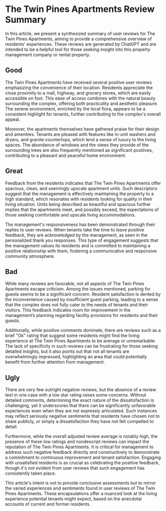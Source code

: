 # The Twin Pines Apartments Review Summary

In this article, we present a synthesized summary of user reviews for The Twin Pines Apartments, aiming to provide a comprehensive overview of residents' experiences. These reviews are generated by ChatGPT and are intended to be a helpful tool for those seeking insight into this property management company or rental property.

## Good

The Twin Pines Apartments have received several positive user reviews emphasizing the convenience of their location. Residents appreciate the close proximity to a mall, highway, and grocery stores, which are easily accessible on foot. This ease of access combines with the natural beauty surrounding the complex, offering both practicality and aesthetic pleasure. The serene environment, enriched by the local flora, appears to be a consistent highlight for tenants, further contributing to the complex's overall appeal.

Moreover, the apartments themselves have gathered praise for their design and amenities. Tenants are pleased with features like in-unit washers and dryers, and granite countertops, which lend a sense of luxury to the living spaces. The abundance of windows and the views they provide of the surrounding trees are also frequently mentioned as significant positives, contributing to a pleasant and peaceful home environment.

## Great

Feedback from the residents indicates that The Twin Pines Apartments offer spacious, clean, and seemingly upscale apartment units. Such descriptors suggest that the management is effectively maintaining the property to a high standard, which resonates with residents looking for quality in their living situation. Units being described as beautiful and spacious further implies that the apartments meet, and possibly exceed, the expectations of those seeking comfortable and upscale living accommodations.

The management's responsiveness has been demonstrated through their replies to user reviews. When tenants take the time to leave positive feedback, they are acknowledged by the management, as seen in the personalized thank you responses. This type of engagement suggests that the management values its residents and is committed to maintaining a positive relationship with them, fostering a communicative and responsive community atmosphere.

## Bad

While many reviews are favorable, not all aspects of The Twin Pines Apartments escape criticism. Among the issues mentioned, parking for guests seems to be a significant concern. Resident satisfaction is dented by the inconvenience caused by insufficient guest parking, leading to a sense that the complex does not fully cater to the needs of tenants and their visitors. This feedback indicates room for improvement in the management’s planning regarding facility provisions for residents and their guests.

Additionally, while positive comments dominate, there are reviews such as a brief "Ok" rating that suggest some residents might find the living experience at The Twin Pines Apartments to be average or unremarkable. The lack of specificity in such reviews can be frustrating for those seeking detailed insights, but it also points out that not all tenants are overwhelmingly impressed, highlighting an area that could potentially benefit from further attention from management.

## Ugly

There are very few outright negative reviews, but the absence of a review text in one case with a low star rating raises some concerns. Without detailed comments, determining the exact nature of the dissatisfaction is challenging, yet it underscores that there can be significantly unfavorable experiences even when they are not expressly articulated. Such instances may reflect seriously negative sentiments that residents have chosen not to share publicly, or simply a dissatisfaction they have not felt compelled to detail.

Furthermore, while the overall adjusted review average is notably high, the presence of these low ratings and nondescript reviews can impact the reputation of The Twin Pines Apartments. It is critical for management to address such negative feedback directly and constructively to demonstrate a commitment to continuous improvement and tenant satisfaction. Engaging with unsatisfied residents is as crucial as celebrating the positive feedback, though it's not evident from user reviews that such engagement has consistently taken place.

This article's intent is not to provide conclusive assessments but to mirror the varied experiences and sentiments found in user reviews of The Twin Pines Apartments. These encapsulations offer a nuanced look at the living experience potential tenants might expect, based on the anecdotal accounts of current and former residents.